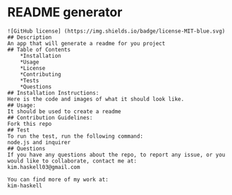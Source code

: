 # README generator 
    ![GitHub license] (https://img.shields.io/badge/license-MIT-blue.svg)
    ## Description
    An app that will generate a readme for you project
    ## Table of Contents
        *Installation
        *Usage
        *License
        *Contributing
        *Tests
        *Questions
    ## Installation Instructions:
    Here is the code and images of what it should look like.
    ## Usage:
    It should be used to create a readme
    ## Contribution Guidelines:
    Fork this repo 
    ## Test
    To run the test, run the following command:
    node.js and inquirer 
    ## Questions
    If you have any questions about the repo, to report any issue, or you would like to collaborate, contact me at:
    kim.haskell03@gmail.com
    
    You can find more of my work at: 
    kim-haskell